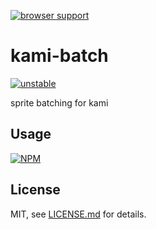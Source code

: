 [![browser support](https://ci.testling.com/mattdesl/kami-batch.png)](https://ci.testling.com/mattdesl/kami-batch)

# kami-batch

[![unstable](http://badges.github.io/stability-badges/dist/unstable.svg)](http://github.com/badges/stability-badges)

sprite batching for kami

## Usage

[![NPM](https://nodei.co/npm/kami-batch.png)](https://nodei.co/npm/kami-batch/)



## License

MIT, see [LICENSE.md](http://github.com/mattdesl/kami-batch/blob/master/LICENSE.md) for details.
